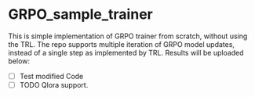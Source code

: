 # GRPO_sample_trainer
This is simple implementation of GRPO trainer from scratch, without using the TRL. The repo supports multiple iteration of GRPO model updates, instead of a single step as implemented by TRL. Results will be uploaded below:

- [ ] Test modified Code
- [ ] TODO Qlora support.
